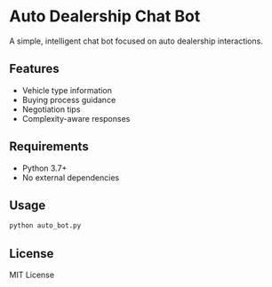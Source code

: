 # Auto Dealership Chat Bot

A simple, intelligent chat bot focused on auto dealership interactions.

## Features

- Vehicle type information
- Buying process guidance
- Negotiation tips
- Complexity-aware responses

## Requirements

- Python 3.7+
- No external dependencies

## Usage

```bash
python auto_bot.py
```

## License

MIT License
